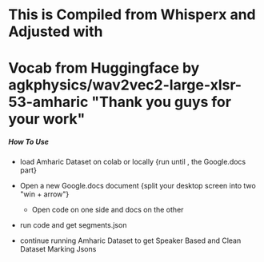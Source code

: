 # This is Compiled from Whisperx and Adjusted with
# Vocab from Huggingface by agkphysics/wav2vec2-large-xlsr-53-amharic "Thank you guys for your work"

##### How To Use
- load Amharic Dataset on colab or locally {run until , the Google.docs part}

- Open a new Google.docs document {split your desktop screen into two "win + arrow"}
    - Open code on one side and docs on the other

- run code and get segments.json
- continue running Amharic Dataset to get Speaker Based and Clean Dataset Marking Jsons